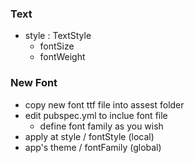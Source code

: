 ### Text
  - style : TextStyle
    - fontSize
    - fontWeight

### New Font
  - copy new font ttf file into assest folder
  - edit pubspec.yml to inclue font file
    - define font family as you wish
  - apply at style / fontStyle (local)
  - app's theme / fontFamily (global)